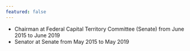 ```yaml
---
featured: false
---
```

* Chairman at Federal Capital Territory Committee (Senate) from June 2015 to June 2019
* Senator at Senate from May 2015 to May 2019

